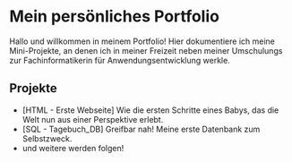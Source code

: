 # Mein persönliches Portfolio 

Hallo und willkommen in meinem Portfolio! Hier dokumentiere ich meine Mini-Projekte, an denen ich in meiner Freizeit neben meiner Umschulungs zur Fachinformatikerin für Anwendungsentwicklung werkle.

## Projekte

- [HTML - Erste Webseite]
Wie die ersten Schritte eines Babys, das die Welt nun aus einer Perspektive erlebt.
- [SQL - Tagebuch_DB]
Greifbar nah! Meine erste Datenbank zum Selbstzweck.
- und weitere werden folgen!
